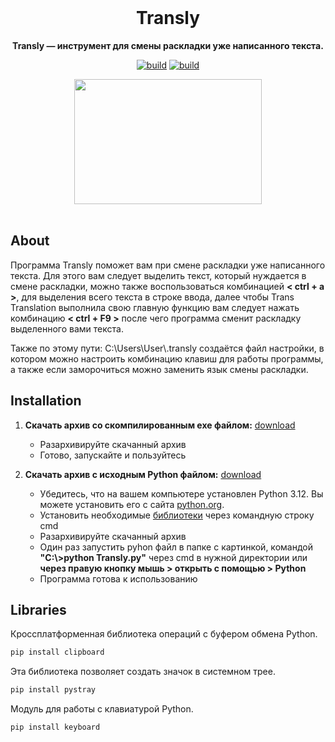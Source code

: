 <br>

<div align="center">

  <h1 align="center">Transly</h1>
  
  <p align="center">
    <strong>Transly — инструмент для смены раскладки уже написанного текста.</strong>
  </p>

[![build](https://img.shields.io/badge/download-v1.3.exe-blue)](https://github.com/Grisha-OK/Transly/releases/download/Transly/Transly.v1.3exe.zip)
[![build](https://img.shields.io/badge/download-v1.3.py-green)](https://github.com/Grisha-OK/Transly/releases/download/Transly/Transly.v1.3py.zip)


   <img src="https://media3.giphy.com/media/v1.Y2lkPTc5MGI3NjExenVvajBzN29pOG80Y3NhcG8yenZjdGQ0bGx3Z2toN3YzZHNhc3gyOCZlcD12MV9pbnRlcm5hbF9naWZfYnlfaWQmY3Q9Zw/hU4XTtZIVDH1x3oAWp/giphy.gif" width="300" height="200"/>
   
</div>

<br>

## About

Программа Transly поможет вам при смене раскладки уже написанного текста.
Для этого вам следует выделить текст, который нуждается в смене раскладки, можно также воспользоваться комбинацией **< ctrl + a >**, для выделения всего текста в строке ввода,
далее чтобы Trans Translation выполнила свою главную функцию вам следует нажать комбинацию **< ctrl + F9 >** после чего программа сменит раскладку выделенного вами текста.

Также по этому пути: C:\Users\User\\\.transly создаётся файл настройки, в котором можно настроить комбинацию клавиш для работы программы,
а также если заморочиться можно заменить язык смены раскладки.

## Installation
1. __Скачать архив со скомпилированным exe файлом:__ [download](https://github.com/Grisha-OK/trans_translation/releases/tag/Trans)
   - Разархивируйте скачанный архив
   - Готово, запускайте и пользуйтесь

2. __Скачать архив с исходным Python файлом:__ [download](https://github.com/Grisha-OK/trans_translation/releases/tag/Trans)
   - Убедитесь, что на вашем компьютере установлен Python 3.12. Вы можете установить его с сайта [python.org](https://www.python.org/downloads/release/python-3913/).
   - Установить необходимые [библиотеки](#libraries) через командную строку cmd
   - Разархивируйте скачанный архив
   - Один раз запустить pyhon файл в папке с картинкой, командой **"C:\\\>python Transly.py"** через cmd в нужной директории или **через правую кнопку мышь > открыть с помощью > Python**
   - Программа готова к использованию

## Libraries
Кроссплатформенная библиотека операций с буфером обмена Python.
```bash
pip install clipboard
```
Эта библиотека позволяет создать значок в системном трее.
```bash
pip install pystray
```
Модуль для работы с клавиатурой Python.
```bash
pip install keyboard
```